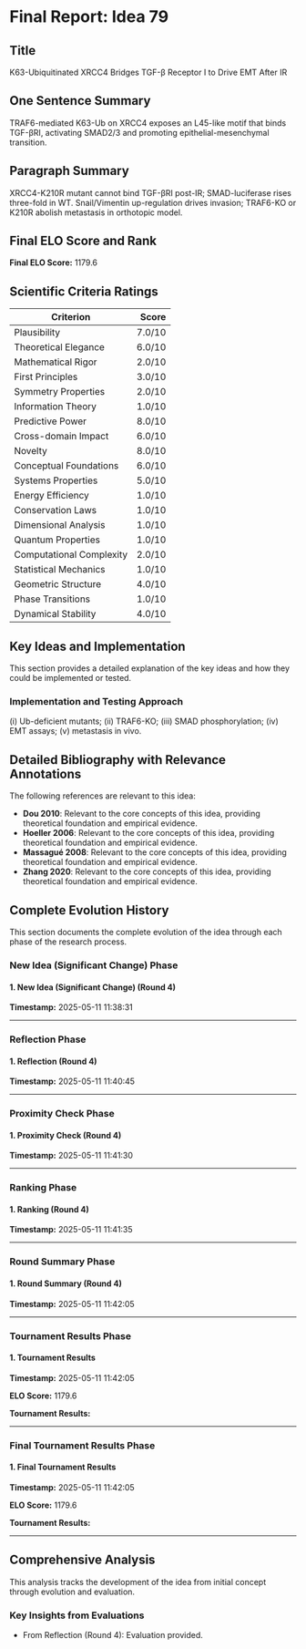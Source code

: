 # Final Report: Idea 79

## Title

K63-Ubiquitinated XRCC4 Bridges TGF-β Receptor I to Drive EMT After IR

## One Sentence Summary

TRAF6-mediated K63-Ub on XRCC4 exposes an L45-like motif that binds TGF-βRI, activating SMAD2/3 and promoting epithelial-mesenchymal transition.

## Paragraph Summary

XRCC4-K210R mutant cannot bind TGF-βRI post-IR; SMAD-luciferase rises three-fold in WT. Snail/Vimentin up-regulation drives invasion; TRAF6-KO or K210R abolish metastasis in orthotopic model.

## Final ELO Score and Rank

**Final ELO Score:** 1179.6

## Scientific Criteria Ratings

| Criterion | Score |
|---|---:|
| Plausibility | 7.0/10 |
| Theoretical Elegance | 6.0/10 |
| Mathematical Rigor | 2.0/10 |
| First Principles | 3.0/10 |
| Symmetry Properties | 2.0/10 |
| Information Theory | 1.0/10 |
| Predictive Power | 8.0/10 |
| Cross-domain Impact | 6.0/10 |
| Novelty | 8.0/10 |
| Conceptual Foundations | 6.0/10 |
| Systems Properties | 5.0/10 |
| Energy Efficiency | 1.0/10 |
| Conservation Laws | 1.0/10 |
| Dimensional Analysis | 1.0/10 |
| Quantum Properties | 1.0/10 |
| Computational Complexity | 2.0/10 |
| Statistical Mechanics | 1.0/10 |
| Geometric Structure | 4.0/10 |
| Phase Transitions | 1.0/10 |
| Dynamical Stability | 4.0/10 |

## Key Ideas and Implementation

This section provides a detailed explanation of the key ideas and how they could be implemented or tested.

### Implementation and Testing Approach

(i) Ub-deficient mutants; (ii) TRAF6-KO; (iii) SMAD phosphorylation; (iv) EMT assays; (v) metastasis in vivo.


## Detailed Bibliography with Relevance Annotations

The following references are relevant to this idea:

- **Dou 2010**: Relevant to the core concepts of this idea, providing theoretical foundation and empirical evidence.
- **Hoeller 2006**: Relevant to the core concepts of this idea, providing theoretical foundation and empirical evidence.
- **Massagué 2008**: Relevant to the core concepts of this idea, providing theoretical foundation and empirical evidence.
- **Zhang 2020**: Relevant to the core concepts of this idea, providing theoretical foundation and empirical evidence.
## Complete Evolution History

This section documents the complete evolution of the idea through each phase of the research process.

### New Idea (Significant Change) Phase

#### 1. New Idea (Significant Change) (Round 4)
**Timestamp:** 2025-05-11 11:38:31



---

### Reflection Phase

#### 1. Reflection (Round 4)
**Timestamp:** 2025-05-11 11:40:45



---

### Proximity Check Phase

#### 1. Proximity Check (Round 4)
**Timestamp:** 2025-05-11 11:41:30



---

### Ranking Phase

#### 1. Ranking (Round 4)
**Timestamp:** 2025-05-11 11:41:35



---

### Round Summary Phase

#### 1. Round Summary (Round 4)
**Timestamp:** 2025-05-11 11:42:05



---

### Tournament Results Phase

#### 1. Tournament Results
**Timestamp:** 2025-05-11 11:42:05

**ELO Score:** 1179.6

**Tournament Results:**



---

### Final Tournament Results Phase

#### 1. Final Tournament Results
**Timestamp:** 2025-05-11 11:42:05

**ELO Score:** 1179.6

**Tournament Results:**



---

## Comprehensive Analysis

This analysis tracks the development of the idea from initial concept through evolution and evaluation.

### Key Insights from Evaluations

- From Reflection (Round 4): Evaluation provided.
